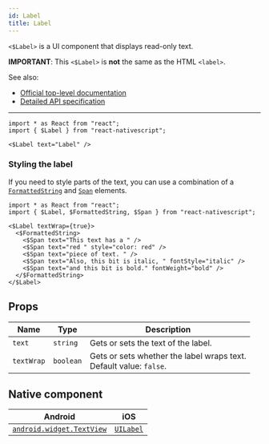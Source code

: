 ```yaml
---
id: Label
title: Label
---
```

<!-- contributors: [shirakaba, MisterBrownRSA, rigor789, eddyverbruggen, ikoevska] -->

`<$Label>` is a UI component that displays read-only text.

**IMPORTANT**: This `<$Label>` is **not** the same as the HTML `<label>`.

See also:

* [Official top-level documentation](https://docs.nativescript.org/ui/components/label)
* [Detailed API specification](https://docs.nativescript.org/api-reference/classes/_ui_label_.label)

---

```tsx
import * as React from "react";
import { $Label } from "react-nativescript";

<$Label text="Label" />
```

<!-- [> screenshots for=Label <] -->

### Styling the label

If you need to style parts of the text, you can use a combination of a [`FormattedString`](https://docs.nativescript.org/angular/ui/ng-ui-widgets/formatted-string) and [`Span`](https://docs.nativescript.org/api-reference/classes/_text_span_.span) elements.

```tsx
import * as React from "react";
import { $Label, $FormattedString, $Span } from "react-nativescript";

<$Label textWrap={true}>
  <$FormattedString>
    <$Span text="This text has a " />
    <$Span text="red " style="color: red" />
    <$Span text="piece of text. " />
    <$Span text="Also, this bit is italic, " fontStyle="italic" />
    <$Span text="and this bit is bold." fontWeight="bold" />
  </$FormattedString>
</$Label>
```

## Props

| Name | Type | Description |
|------|------|-------------|
| `text` | `string` | Gets or sets the text of the label.
| `textWrap` | `boolean` | Gets or sets whether the label wraps text.<br/>Default value: `false`.

## Native component

| Android | iOS |
|---------|-----|
| [`android.widget.TextView`](https://developer.android.com/reference/android/widget/TextView.html) | [`UILabel`](https://developer.apple.com/documentation/uikit/uilabel)
